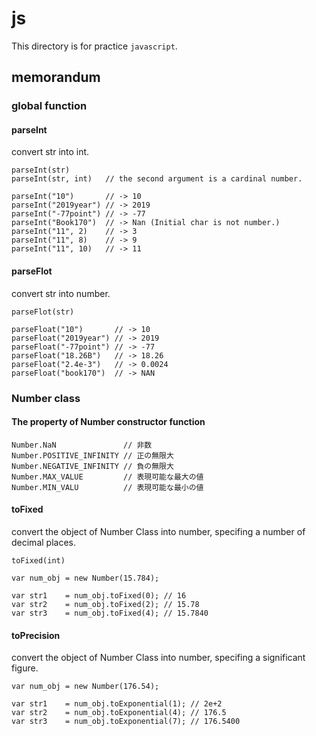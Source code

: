 # js
This directory is for practice ``javascript``.

## memorandum

### global function

#### parseInt

convert str into int.
```
parseInt(str)
parseInt(str, int)   // the second argument is a cardinal number.

parseInt("10")       // -> 10
parseInt("2019year") // -> 2019
parseInt("-77point") // -> -77
parseInt("Book170")  // -> Nan (Initial char is not number.)
parseInt("11", 2)    // -> 3
parseInt("11", 8)    // -> 9
parseInt("11", 10)   // -> 11
```

#### parseFlot

convert str into number.
```
parseFlot(str)

parseFloat("10")       // -> 10
parseFloat("2019year") // -> 2019
parseFloat("-77point") // -> -77
parseFloat("18.26B")   // -> 18.26
parseFloat("2.4e-3")   // -> 0.0024
parseFloat("book170")  // -> NAN
```

### Number class

#### The property of Number constructor function

```
Number.NaN               // 非数
Number.POSITIVE_INFINITY // 正の無限大
Number.NEGATIVE_INFINITY // 負の無限大
Number.MAX_VALUE         // 表現可能な最大の値
Number.MIN_VALU          // 表現可能な最小の値
```

#### toFixed
convert the object of Number Class into number, specifing a number of decimal places.

```
toFixed(int)

var num_obj = new Number(15.784);

var str1    = num_obj.toFixed(0); // 16
var str2    = num_obj.toFixed(2); // 15.78
var str3    = num_obj.toFixed(4); // 15.7840
```

#### toPrecision
convert the object of Number Class into number, specifing a significant figure.

```
var num_obj = new Number(176.54);

var str1    = num_obj.toExponential(1); // 2e+2
var str2    = num_obj.toExponential(4); // 176.5
var str3    = num_obj.toExponential(7); // 176.5400
```


